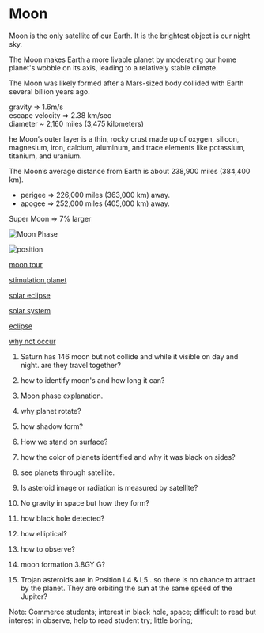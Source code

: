 # Moon
Moon is the only satellite of our Earth. It is the brightest object is our night sky. 

The Moon makes Earth a more livable planet by moderating our home planet's wobble on its axis, leading to a relatively stable climate. 

The Moon was likely formed after a Mars-sized body collided with Earth several billion years ago.

gravity => 1.6m/s <br>
escape velocity => 2.38 km/sec <br>
diameter ~ 2,160 miles (3,475 kilometers)<br>

he Moon’s outer layer is a thin, rocky crust made up of oxygen, silicon, magnesium, iron, calcium, aluminum, and trace elements like potassium, titanium, and uranium.<br>

The Moon’s average distance from Earth is about 238,900 miles (384,400 km). 
* perigee => 226,000 miles (363,000 km) away. 
* apogee => 252,000 miles (405,000 km) away. 

Super Moon => 7% larger <br>

![Moon Phase](https://static.bhphotovideo.com/explora/sites/default/files/1_phases_of_the_moon.jpg)

![position](https://external-content.duckduckgo.com/iu/?u=https%3A%2F%2Fthesolarrepublic.com%2Fwp-content%2Fuploads%2F2019%2F05%2FEarth-and-Moon-Motion.jpg&f=1&nofb=1&ipt=815230c784aed327f91a712c696109acae988059fa0e1b56895c8e8a01ab887c&ipo=images)

[moon tour](https://sketchfab.com/3d-models/earths-moon-eb79fe1fd8b6453485a53892d7a90348)

[stimulation planet](https://sketchfab.com/search?q=planet&type=models)

[solar eclipse](https://sketchfab.com/3d-models/solar-eclipse-with-moon-hd-58278be157ca4c179e41cebe36c4fb90)

[solar system](https://sketchfab.com/3d-models/solar-system-f7896d085f474ef28631d88129268411)

[eclipse](https://sketchfab.com/3d-models/eclipse-lunar-a8e3159d51744c5889136114ba412209)

[why not occur](https://en.tutiempo.net/astronomy/sun-earth-moon-3d.html#UTC20240705T0538)

1) Saturn has 146 moon but not collide and while it visible on day and night. are they travel together?

2) how to identify moon's and how long it can?

3) Moon phase explanation.

4) why planet rotate?

5) how shadow form?

6) How we stand on surface?

7) how the color of planets identified and why it was black on sides?

8) see planets through satellite.

9) Is asteroid image or radiation is measured by satellite?

10) No gravity in space but how they form?

11) how black hole detected?

12) how elliptical?

13) how to observe?

14) moon formation 3.8GY G?

15) Trojan asteroids are in Position L4 & L5 . so there is no chance to attract by the planet. They are orbiting the sun at the same speed of the Jupiter?

Note: Commerce students; interest  in black hole, space; difficult to read but interest in observe, help to read student try; little boring;
